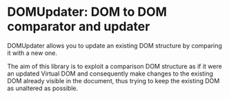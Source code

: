 # DOMUpdater: DOM to DOM comparator and updater

DOMUpdater allows you to update an existing DOM structure by comparing it with a new one.

The aim of this library is to exploit a comparison DOM structure as if it were an updated Virtual DOM and consequently make changes to the existing DOM already visible in the document, thus trying to keep the existing DOM as unaltered as possible.

